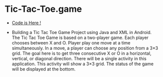# Tic-Tac-Toe.game

 + <a href="https://gist.github.com/Kishnptll/34737ea0ce8b3bc245a349c76cfe36d7"> Code is Here ! </a>

+ <p> Building a Tic Tac Toe Game Project using Java and XML in Android. The Tic Tac Toe Game is based on a two-player game. Each player chooses between X and O. Player play one move at a time simultaneously. In a move, a player can choose any position from a 3×3 grid. The goal here is to get three consecutive X or O in a horizontal, vertical, or diagonal direction. There will be a single activity in this application. This activity will show a 3×3 grid. The status of the game will be displayed at the bottom.</p>
